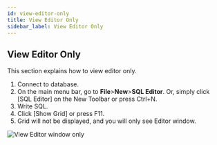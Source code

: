 ```yaml
---
id: view-editor-only
title: View Editor Only
sidebar_label: View Editor Only
---
```


## View Editor Only

This section explains how to view editor only.

1. Connect to database.
2. On the main menu bar, go to **File**>**New**>**SQL Editor**. Or, simply click [SQL Editor] on the New Toolbar or press Ctrl+N.
3. Write SQL.
4. Click [Show Grid] or press F11.
5. Grid will not be displayed, and you will only see Editor window.

![View Editor window only](https://s3.ap-northeast-2.amazonaws.com/sqlgate-manual-content/9159FC08E95039AC21604B4669349E08.jpg)
